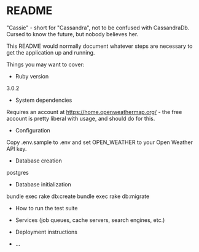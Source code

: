 # README

"Cassie" - short for "Cassandra", not to be confused with CassandraDb. Cursed to know the future, but nobody believes her.

This README would normally document whatever steps are necessary to get the
application up and running.

Things you may want to cover:

* Ruby version

3.0.2

* System dependencies

Requires an account at https://home.openweathermap.org/ - the free account is pretty liberal with usage, and should do for this.

* Configuration

Copy .env.sample to .env and set OPEN_WEATHER to your Open Weather API key.

* Database creation

postgres

* Database initialization

bundle exec rake db:create
bundle exec rake db:migrate

* How to run the test suite

* Services (job queues, cache servers, search engines, etc.)

* Deployment instructions

* ...

